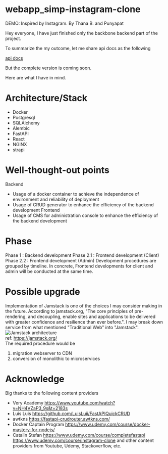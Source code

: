 # webapp_simp-instagram-clone

DEMO: Inspired by Instagram.
By Thana B. and Punyapat

Hey everyone, I have just finished only the backbone backend part of the project. 

To summarize the my outcome, let me share api docs as the following


[api docs](www.thana.team/docs/)

But the complete version is coming soon.

Here are what I have in mind.

# Architecture/Stack

- Docker
- Postgresql
- SQLAlchemy
- Alembic
- FastAPI
- React
- NGINX
- strapi

# Well-thought-out points

Backend

- Usage of a docker container to achieve the independence of environment and reliability of deployment
- Usage of CRUD generator to enhance the efficiency of the backend development
  Frontend
- Usage of CMS for administration console to enhance the efficiency of the backend development

# Phase

Phase 1 : Backend development
Phase 2.1 : Frontend development (Client)
Phase 2.2 : Frontend development (Admin)
Development procedures are grouped by timeline. In concrete, Frontend developments for client and admin will be conducted at the same time.

# Possible upgrade

Implementation of Jamstack is one of the choices I may consider making in the future.
According to jamstack.org, "The core principles of pre-rendering, and decoupling, enable sites and applications to be delivered with greater confidence and resilience than ever before.". I may break down service from what mentioned "Traditional Web" into "Jamstack".  
![Jamstack architecture](https://d33wubrfki0l68.cloudfront.net/b7d16f7f3654fb8572360301e60d76df254a323e/385ec/img/svg/architecture.svg)  
ref: https://jamstack.org/  
The required procedure would be

1. migration webserver to CDN
2. conversion of monolithic to microservices

# Acknowledge

Big thanks to the following content providers

- Very Academy
  https://www.youtube.com/watch?v=NH4VZaP3_9s&t=2183s
- Luis Luis
  https://github.com/LuisLuii/FastAPIQuickCRUD
- awtkns
  https://fastapi-crudrouter.awtkns.com/
- Docker Captain Program
  https://www.udemy.com/course/docker-mastery-for-nodejs/
- Catalin Stefan
  https://www.udemy.com/course/completefastapi
  https://www.udemy.com/course/instagram-clone
  and other content providers from Youtube, Udemy, Stackoverflow, etc.

